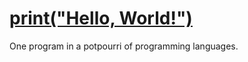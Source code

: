 # [print("Hello, World!")](https://ta180m.github.io/2020/09/01/print-hello-world-part-0.html)

One program in a potpourri of programming languages.

